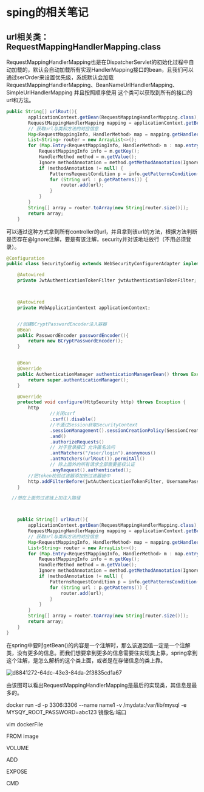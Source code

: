 # sping的相关笔记

## url相关类：RequestMappingHandlerMapping.class

RequestMappingHandlerMapping也是在DispatcherServlet的初始化过程中自动加载的，默认会自动加载所有实现HandlerMapping接口的bean，且我们可以通过serOrder来设置优先级，系统默认会加载RequestMappingHandlerMapping、BeanNameUrlHandlerMapping、SimpleUrlHandlerMapping 并且按照顺序使用
这个类可以获取到所有的接口的url和方法。



```java
public String[] urlRout(){
        applicationContext.getBean(RequestMappingHandlerMapping.class);
        RequestMappingHandlerMapping mapping = applicationContext.getBean(RequestMappingHandlerMapping.class);
        // 获取url与类和方法的对应信息
        Map<RequestMappingInfo, HandlerMethod> map = mapping.getHandlerMethods();
        List<String> router = new ArrayList<>();
        for (Map.Entry<RequestMappingInfo, HandlerMethod> m : map.entrySet()) {
            RequestMappingInfo info = m.getKey();
            HandlerMethod method = m.getValue();
            Ignore methodAnnotation = method.getMethodAnnotation(Ignore.class);
            if (methodAnnotation != null) {
                PatternsRequestCondition p = info.getPatternsCondition();
                for (String url : p.getPatterns()) {
                    router.add(url);
                }
            }
        }
        String[] array = router.toArray(new String[router.size()]);
        return array;
    }
```



可以通过这种方式拿到所有controller的url，并且拿到该url的方法，根据方法判断是否存在@Ignore注解，要是有该注解，security并对该地址放行（不用必须登录）。

```java
@Configuration
public class SecurityConfig extends WebSecurityConfigurerAdapter implements ApplicationContextAware {

    @Autowired
    private JwtAuthenticationTokenFilter jwtAuthenticationTokenFilter;



    @Autowired
    private WebApplicationContext applicationContext;


    //创建BCryptPasswordEncoder注入容器
    @Bean
    public PasswordEncoder passwordEncoder(){
        return new BCryptPasswordEncoder();
    }


    @Bean
    @Override
    public AuthenticationManager authenticationManagerBean() throws Exception {
        return super.authenticationManager();
    }

    @Override
    protected void configure(HttpSecurity http) throws Exception {
        http
                //关闭csrf
                .csrf().disable()
                //不通过Session获取SecurityContext
                .sessionManagement().sessionCreationPolicy(SessionCreationPolicy.STATELESS)
                .and()
                .authorizeRequests()
                // 对于登录接口 允许匿名访问
                .antMatchers("/user/login").anonymous()
                .antMatchers(urlRout()).permitAll()
                // 除上面外的所有请求全部需要鉴权认证
                .anyRequest().authenticated();
        //把token校验过滤器添加到过滤器链中
        http.addFilterBefore(jwtAuthenticationTokenFilter, UsernamePasswordAuthenticationFilter.class);
    }

  //想在上面的过滤链上加注入路径



    public String[] urlRout(){
        applicationContext.getBean(RequestMappingHandlerMapping.class);
        RequestMappingHandlerMapping mapping = applicationContext.getBean(RequestMappingHandlerMapping.class);
        // 获取url与类和方法的对应信息
        Map<RequestMappingInfo, HandlerMethod> map = mapping.getHandlerMethods();
        List<String> router = new ArrayList<>();
        for (Map.Entry<RequestMappingInfo, HandlerMethod> m : map.entrySet()) {
            RequestMappingInfo info = m.getKey();
            HandlerMethod method = m.getValue();
            Ignore methodAnnotation = method.getMethodAnnotation(Ignore.class);
            if (methodAnnotation != null) {
                PatternsRequestCondition p = info.getPatternsCondition();
                for (String url : p.getPatterns()) {
                    router.add(url);
                }
            }
        }
        String[] array = router.toArray(new String[router.size()]);
        return array;
    }
}

```



在spring中要时getBean()的内容是一个注解时，那么该返回值一定是一个注解类，没有更多的信息。而我们想要拿到更多的信息需要往实现类上靠，spring拿到这个注解，是怎么解析的这个类上面，或者是在存储信息的类上靠。



<img src="file:///C:/Users/admin/Pictures/Typedown/d8841272-64dc-43e3-84da-2f3835cd1a67.png" title="" alt="d8841272-64dc-43e3-84da-2f3835cd1a67" data-align="inline">

由该图可以看出RequestMappingHandlerMapping是最后的实现类，其信息是最多的。





docker run -d -p 3306:3306 --name name1 -v /mydata:/var/lib/mysql  -e MYSQY_ROOT_PASSWORD=abc123 镜像名:端口



vim dockerFile

FROM image

VOLUME

ADD 

EXPOSE 

CMD 




